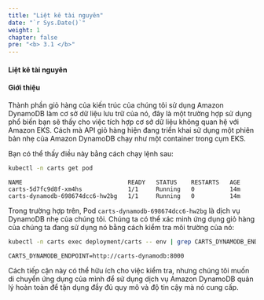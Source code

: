 ```yaml
---
title: "Liệt kê tài nguyên"
date: "`r Sys.Date()`"
weight: 1
chapter: false
pre: "<b> 3.1 </b>"
---
```


#### Liệt kê tài nguyên

#### Giới thiệu
Thành phần giỏ hàng của kiến ​​trúc của chúng tôi sử dụng Amazon DynamoDB làm cơ sở dữ liệu lưu trữ của nó, đây là một trường hợp sử dụng phổ biến bạn sẽ thấy cho việc tích hợp cơ sở dữ liệu không quan hệ với Amazon EKS. Cách mà API giỏ hàng hiện đang triển khai sử dụng một phiên bản nhẹ của Amazon DynamoDB chạy như một container trong cụm EKS.

Bạn có thể thấy điều này bằng cách chạy lệnh sau:

```bash
kubectl -n carts get pod
```

```plaintext
NAME                              READY   STATUS    RESTARTS   AGE
carts-5d7fc9d8f-xm4hs             1/1     Running   0          14m
carts-dynamodb-698674dcc6-hw2bg   1/1     Running   0          14m
```

Trong trường hợp trên, Pod `carts-dynamodb-698674dcc6-hw2bg` là dịch vụ DynamoDB nhẹ của chúng tôi. Chúng ta có thể xác minh ứng dụng giỏ hàng của chúng ta đang sử dụng nó bằng cách kiểm tra môi trường của nó:

```bash
kubectl -n carts exec deployment/carts -- env | grep CARTS_DYNAMODB_ENDPOINT
```

```plaintext
CARTS_DYNAMODB_ENDPOINT=http://carts-dynamodb:8000
```

Cách tiếp cận này có thể hữu ích cho việc kiểm tra, nhưng chúng tôi muốn di chuyển ứng dụng của mình để sử dụng dịch vụ Amazon DynamoDB quản lý hoàn toàn để tận dụng đầy đủ quy mô và độ tin cậy mà nó cung cấp.